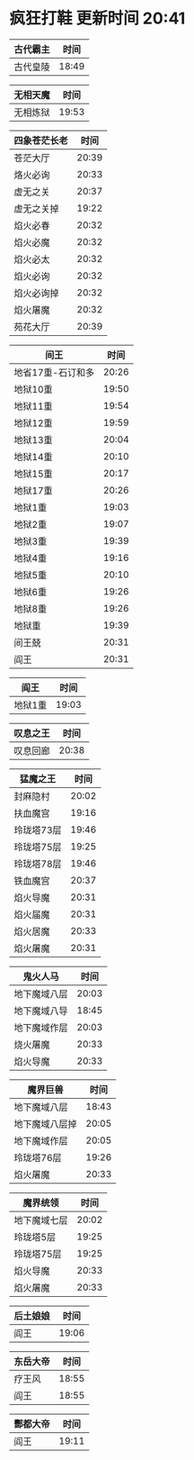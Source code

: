 # 疯狂打鞋 更新时间 20:41

| 古代霸主   | 时间    |
|--------|-------|
| 古代皇陵 | 18:49 |

| 无相天魔   | 时间    |
|--------|-------|
| 无相炼狱 | 19:53 |

| 四象苍茫长老   | 时间    |
|--------|-------|
| 苍茫大厅 | 20:39 |
| 烙火必询 | 20:33 |
| 虚无之关 | 20:37 |
| 虚无之关掉 | 19:22 |
| 焰火必春 | 20:32 |
| 焰火必魔 | 20:32 |
| 焰火必太 | 20:32 |
| 焰火必询 | 20:32 |
| 焰火必询掉 | 20:32 |
| 焰火屠魔 | 20:32 |
| 苑花大厅 | 20:39 |

| 间王   | 时间    |
|--------|-------|
| 地省17重-石订和多 | 20:26 |
| 地狱10重 | 19:50 |
| 地狱11重 | 19:54 |
| 地狱12重 | 19:59 |
| 地狱13重 | 20:04 |
| 地狱14重 | 20:10 |
| 地狱15重 | 20:17 |
| 地狱17重 | 20:26 |
| 地狱1重 | 19:03 |
| 地狱2重 | 19:07 |
| 地狱3重 | 19:39 |
| 地狱4重 | 19:16 |
| 地狱5重 | 20:10 |
| 地狱6重 | 19:26 |
| 地狱8重 | 19:26 |
| 地狱重 | 19:39 |
| 间王兢 | 20:31 |
| 阎王 | 20:31 |

| 阎王   | 时间    |
|--------|-------|
| 地狱1重 | 19:03 |

| 叹息之王   | 时间    |
|--------|-------|
| 叹息回廊 | 20:38 |

| 猛魔之王   | 时间    |
|--------|-------|
| 封麻隐村 | 20:02 |
| 扶血魔宫 | 19:16 |
| 玲珑塔73层 | 19:46 |
| 玲珑塔75层 | 19:25 |
| 玲珑塔78层 | 19:46 |
| 铁血魔宫 | 20:37 |
| 焰火导魔 | 20:31 |
| 焰火届魔 | 20:31 |
| 焰火居魔 | 20:33 |
| 焰火屠魔 | 20:31 |

| 鬼火人马   | 时间    |
|--------|-------|
| 地下魔域八层 | 20:03 |
| 地下魔域八导 | 18:45 |
| 地下魔域作层 | 20:03 |
| 烧火屠魔 | 20:33 |
| 焰火导魔 | 20:33 |

| 魔界巨兽   | 时间    |
|--------|-------|
| 地下魔域八层 | 18:43 |
| 地下魔域八层掉 | 20:05 |
| 地下魔域作层 | 20:05 |
| 玲珑塔76层 | 19:26 |
| 焰火屠魔 | 20:33 |

| 魔界统领   | 时间    |
|--------|-------|
| 地下魔域七层 | 20:02 |
| 玲珑塔5层 | 19:25 |
| 玲珑塔75层 | 19:25 |
| 焰火导魔 | 20:33 |
| 焰火屠魔 | 20:33 |

| 后土娘娘   | 时间    |
|--------|-------|
| 阎王 | 19:06 |

| 东岳大帝   | 时间    |
|--------|-------|
| 疗王风 | 18:55 |
| 阎王 | 18:55 |

| 酆都大帝   | 时间    |
|--------|-------|
| 阎王 | 19:11 |